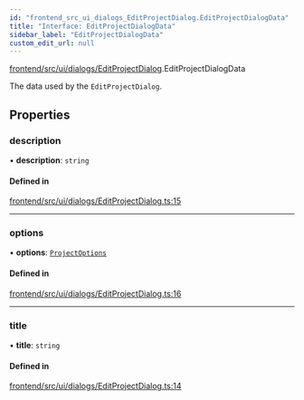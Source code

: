```yaml
---
id: "frontend_src_ui_dialogs_EditProjectDialog.EditProjectDialogData"
title: "Interface: EditProjectDialogData"
sidebar_label: "EditProjectDialogData"
custom_edit_url: null
---
```


[frontend/src/ui/dialogs/EditProjectDialog](../modules/frontend_src_ui_dialogs_EditProjectDialog.md).EditProjectDialogData

The data used by the ``EditProjectDialog``.

## Properties

### description

• **description**: `string`

#### Defined in

[frontend/src/ui/dialogs/EditProjectDialog.ts:15](https://github.com/Soroush9978/rds-ng/blob/5673246/src/frontend/src/ui/dialogs/EditProjectDialog.ts#L15)

___

### options

• **options**: [`ProjectOptions`](../classes/common_web_data_entities_ProjectOptions.ProjectOptions.md)

#### Defined in

[frontend/src/ui/dialogs/EditProjectDialog.ts:16](https://github.com/Soroush9978/rds-ng/blob/5673246/src/frontend/src/ui/dialogs/EditProjectDialog.ts#L16)

___

### title

• **title**: `string`

#### Defined in

[frontend/src/ui/dialogs/EditProjectDialog.ts:14](https://github.com/Soroush9978/rds-ng/blob/5673246/src/frontend/src/ui/dialogs/EditProjectDialog.ts#L14)
